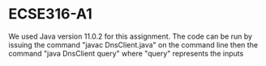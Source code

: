 # ECSE316-A1

We used Java version 11.0.2 for this assignment.
The code can be run by issuing the command "javac DnsClient.java" on the command line
then the command "java DnsClient query" where "query" represents the inputs
